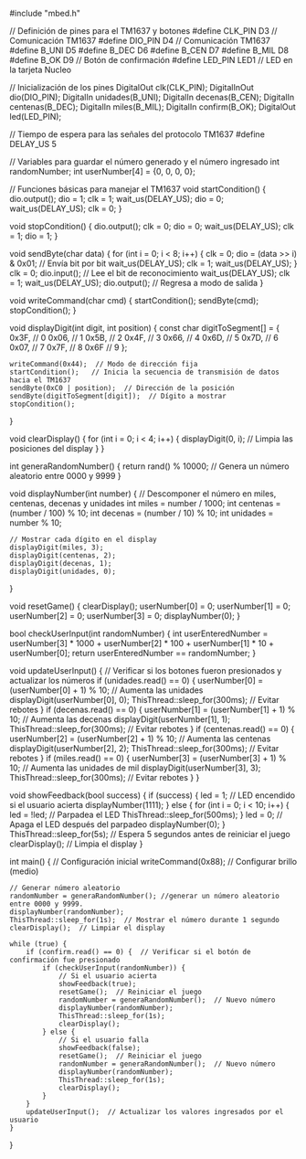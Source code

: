 
#include "mbed.h"

// Definición de pines para el TM1637 y botones
#define CLK_PIN D3  // Comunicación TM1637
#define DIO_PIN D4  // Comunicación TM1637
#define B_UNI D5
#define B_DEC D6
#define B_CEN D7
#define B_MIL D8
#define B_OK D9  // Botón de confirmación
#define LED_PIN LED1       // LED en la tarjeta Nucleo

// Inicialización de los pines
DigitalOut clk(CLK_PIN);
DigitalInOut dio(DIO_PIN);
DigitalIn unidades(B_UNI);
DigitalIn decenas(B_CEN);
DigitalIn centenas(B_DEC);
DigitalIn miles(B_MIL);
DigitalIn confirm(B_OK);
DigitalOut led(LED_PIN);

// Tiempo de espera para las señales del protocolo TM1637
#define DELAY_US 5

// Variables para guardar el número generado y el número ingresado
int randomNumber;
int userNumber[4] = {0, 0, 0, 0};

// Funciones básicas para manejar el TM1637
void startCondition() {
    dio.output();
    dio = 1;
    clk = 1;
    wait_us(DELAY_US);
    dio = 0;
    wait_us(DELAY_US);
    clk = 0;
}

void stopCondition() {
    dio.output();
    clk = 0;
    dio = 0;
    wait_us(DELAY_US);
    clk = 1;
    dio = 1;
}

void sendByte(char data) {
    for (int i = 0; i < 8; i++) {
        clk = 0;
        dio = (data >> i) & 0x01;  // Envía bit por bit
        wait_us(DELAY_US);
        clk = 1;
        wait_us(DELAY_US);
    }
    clk = 0;
    dio.input();  // Lee el bit de reconocimiento
    wait_us(DELAY_US);
    clk = 1;
    wait_us(DELAY_US);
    dio.output();  // Regresa a modo de salida
}

void writeCommand(char cmd) {
    startCondition();
    sendByte(cmd);
    stopCondition();
}

void displayDigit(int digit, int position) {
    const char digitToSegment[] = {
        0x3F, // 0
        0x06, // 1
        0x5B, // 2
        0x4F, // 3
        0x66, // 4
        0x6D, // 5
        0x7D, // 6
        0x07, // 7
        0x7F, // 8
        0x6F  // 9
    };

    writeCommand(0x44);  // Modo de dirección fija
    startCondition();   // Inicia la secuencia de transmisión de datos hacia el TM1637
    sendByte(0xC0 | position);  // Dirección de la posición
    sendByte(digitToSegment[digit]);  // Dígito a mostrar
    stopCondition();
}

void clearDisplay() {
    for (int i = 0; i < 4; i++) {
        displayDigit(0, i);  // Limpia las posiciones del display
    }
}

int generaRandomNumber() {
    return rand() % 10000;  // Genera un número aleatorio entre 0000 y 9999
}

void displayNumber(int number) {
    // Descomponer el número en miles, centenas, decenas y unidades
    int miles = number / 1000;
    int centenas = (number / 100) % 10;
    int decenas = (number / 10) % 10;
    int unidades = number % 10;

    // Mostrar cada dígito en el display
    displayDigit(miles, 3);
    displayDigit(centenas, 2);
    displayDigit(decenas, 1);
    displayDigit(unidades, 0);
}

void resetGame() {
    clearDisplay();
    userNumber[0] = 0;
    userNumber[1] = 0;
    userNumber[2] = 0;
    userNumber[3] = 0;
    displayNumber(0);
}

bool checkUserInput(int randomNumber) {
    int userEnteredNumber = userNumber[3] * 1000 + userNumber[2] * 100 + userNumber[1] * 10 + userNumber[0];
    return userEnteredNumber == randomNumber;
}

void updateUserInput() {
    // Verificar si los botones fueron presionados y actualizar los números
    if (unidades.read() == 0) {
        userNumber[0] = (userNumber[0] + 1) % 10;  // Aumenta las unidades
        displayDigit(userNumber[0], 0);
        ThisThread::sleep_for(300ms);  // Evitar rebotes
    }
    if (decenas.read() == 0) {
        userNumber[1] = (userNumber[1] + 1) % 10;  // Aumenta las decenas
        displayDigit(userNumber[1], 1);
        ThisThread::sleep_for(300ms);  // Evitar rebotes
    }
    if (centenas.read() == 0) {
        userNumber[2] = (userNumber[2] + 1) % 10;  // Aumenta las centenas
        displayDigit(userNumber[2], 2);
        ThisThread::sleep_for(300ms);  // Evitar rebotes
    }
    if (miles.read() == 0) {
        userNumber[3] = (userNumber[3] + 1) % 10;  // Aumenta las unidades de mil
        displayDigit(userNumber[3], 3);
        ThisThread::sleep_for(300ms);  // Evitar rebotes
    }
}

void showFeedback(bool success) {
    if (success) {
        led = 1;  // LED encendido si el usuario acierta
        displayNumber(1111);
    } else {
        for (int i = 0; i < 10; i++) {
            led = !led;  // Parpadea el LED
            ThisThread::sleep_for(500ms);
        }
        led = 0;  // Apaga el LED después del parpadeo
        displayNumber(0);
    }
    ThisThread::sleep_for(5s);  // Espera 5 segundos antes de reiniciar el juego
    clearDisplay();  // Limpia el display
}

int main() {
    // Configuración inicial
    writeCommand(0x88);  // Configurar brillo (medio)
    
    // Generar número aleatorio
    randomNumber = generaRandomNumber(); //generar un número aleatorio entre 0000 y 9999.
    displayNumber(randomNumber);
    ThisThread::sleep_for(1s);  // Mostrar el número durante 1 segundo
    clearDisplay();  // Limpiar el display

    while (true) {
        if (confirm.read() == 0) {  // Verificar si el botón de confirmación fue presionado
            if (checkUserInput(randomNumber)) {
                // Si el usuario acierta
                showFeedback(true);
                resetGame();  // Reiniciar el juego
                randomNumber = generaRandomNumber();  // Nuevo número
                displayNumber(randomNumber);
                ThisThread::sleep_for(1s);
                clearDisplay();
            } else {
                // Si el usuario falla
                showFeedback(false);
                resetGame();  // Reiniciar el juego
                randomNumber = generaRandomNumber();  // Nuevo número
                displayNumber(randomNumber);
                ThisThread::sleep_for(1s);
                clearDisplay();
            }
        }
        updateUserInput();  // Actualizar los valores ingresados por el usuario
    }
}
